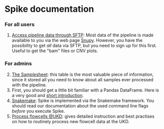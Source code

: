 # Spike documentation
### For all users
 1. [Access pipeline data through SFTP](access.md): Most data of the pipeline is made available to you via the web page [Snupy](https://snupy.hpc.rz.uni-duesseldorf.de/). However, you have the possibility to get *all* data via SFTP, but you need to sign up for this first. Useful to get the "bam" files or CNV plots.
 
### For admins
 2. [The Samplesheet](samplesheet.md): this table is the most valuable piece of information, since it stored all you need to know about all samples ever processed with the pipeline.
   1. First, you should get a little bit familiar with a Pandas DataFrame. Here is a very good and [short introduction](https://pandas.pydata.org/pandas-docs/stable/getting_started/10min.html).
 3. [Snakemake](hhu.md): Spike is implemented via the Snakemake framework. You should read our documentation about the used command line flags *before* you execute Spike.
 4. [Process flowcells @UKD](walkthrough_hhu.md): gives detailed instruction and best practises on how to routinely process new flowcell data at the UKD.
